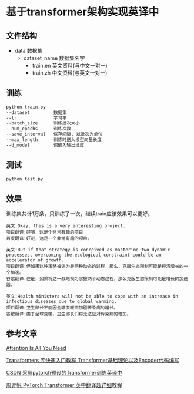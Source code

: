 # 基于transformer架构实现英译中

## 文件结构

+ data 数据集
  + dataset_name 数据集名字
    + train.en 英文资料(与中文一对一)
    + train.zh 中文资料(与英文一对一)

## 训练

```bash
python train.py
--dataset         数据集
--lr              学习率
--batch_size      训练批次大小
--num_epochs      训练次数
--save_interval   保存间隔, 以批次为单位
--max_length      训练时送入模型向量长度
--d_model         词嵌入输出维度
```

## 测试

```bash
python test.py
```

## 效果

训练集共计1万条，只训练了一次，继续train应该效果可以更好。

```text
英文:Okay, this is a very interesting project.
项目翻译:好吧，这是个非常有趣的项目
百度翻译:好吧，这是一个非常有趣的项目。

英文:But if that strategy is conceived as mastering two dynamic processes, overcoming the ecological constraint could be an accelerator of growth.
项目翻译:但如果这种策略被认为是两种动态的过程，那么，克服生态限制可能是经济增长的一个加速。
谷歌翻译:但是，如果将这一战略视为掌握两个动态过程，那么克服生态限制可能是增长的加速器。

英文:Health ministers will not be able to cope with an increase in infectious diseases due to global warming.
项目翻译:卫生部长不能因全球变暖而加剧传染病的增长。
谷歌翻译:由于全球变暖，卫生部长们将无法应对传染病的增加。
```

## 参考文章
[Attention Is All You Need](https://arxiv.org/abs/1706.03762)

[Transformers 库快速入门教程 Transformer基础理论以及Encoder代码编写](https://transformers.run/)

[CSDN 采用pytorch预设的Transformer训练英译中](https://blog.csdn.net/zhaohongfei_358/article/details/126175328)

[周弈帆 PyTorch Transformer 英中翻译超详细教程](https://zhouyifan.net/2023/06/11/20221106-transformer-pytorch/)

